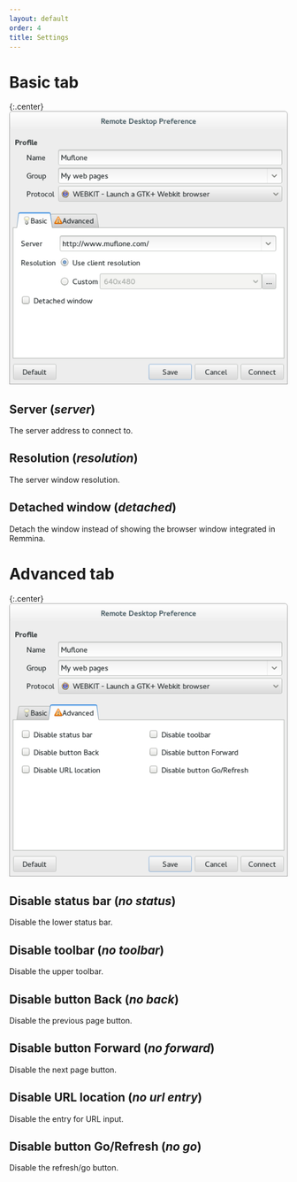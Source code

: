 ```yaml
---
layout: default
order: 4
title: Settings
---
```

# Basic tab

{:.center}
![Basic tab](/resources/remmina-plugin-webkit/archive/latest/english/general.png)

## **Server** (*server*)

The server address to connect to.

## **Resolution** (*resolution*)

The server window resolution.

## **Detached window** (*detached*)

Detach the window instead of showing the browser window integrated in Remmina.

# Advanced tab

{:.center}
![Advanced tab](/resources/remmina-plugin-webkit/archive/latest/english/advanced.png)

## **Disable status bar** (*no status*)

Disable the lower status bar.

## **Disable toolbar** (*no toolbar*)

Disable the upper toolbar.

## **Disable button Back** (*no back*)

Disable the previous page button.

## **Disable button Forward** (*no forward*)

Disable the next page button.

## **Disable URL location** (*no url entry*)

Disable the entry for URL input.

## **Disable button Go/Refresh** (*no go*)

Disable the refresh/go button.
